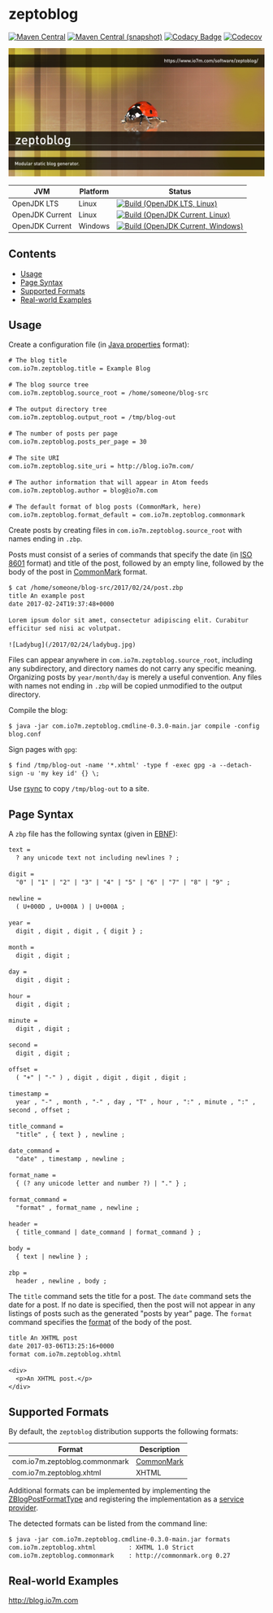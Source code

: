 zeptoblog
===

[![Maven Central](https://img.shields.io/maven-central/v/com.io7m.zeptoblog/com.io7m.zeptoblog.svg?style=flat-square)](http://search.maven.org/#search%7Cga%7C1%7Cg%3A%22com.io7m.zeptoblog%22)
[![Maven Central (snapshot)](https://img.shields.io/nexus/s/https/oss.sonatype.org/com.io7m.zeptoblog/com.io7m.zeptoblog.svg?style=flat-square)](https://oss.sonatype.org/content/repositories/snapshots/com/io7m/zeptoblog/)
[![Codacy Badge](https://img.shields.io/codacy/grade/6589f45ce9894044b13940a85aaf555c.svg?style=flat-square)](https://www.codacy.com/app/github_79/zeptoblog?utm_source=github.com&amp;utm_medium=referral&amp;utm_content=io7m/zeptoblog&amp;utm_campaign=Badge_Grade)
[![Codecov](https://img.shields.io/codecov/c/github/io7m/zeptoblog.svg?style=flat-square)](https://codecov.io/gh/io7m/zeptoblog)

![zeptoblog](./src/site/resources/zeptoblog.jpg?raw=true)

| JVM             | Platform | Status |
|-----------------|----------|--------|
| OpenJDK LTS     | Linux    | [![Build (OpenJDK LTS, Linux)](https://img.shields.io/github/workflow/status/io7m/zeptoblog/main-openjdk_lts-linux?label=build-openjdk_lts-linux)](https://github.com/io7m/zeptoblog/actions?query=workflow%3Amain-openjdk_lts-linux) |
| OpenJDK Current | Linux    | [![Build (OpenJDK Current, Linux)](https://img.shields.io/github/workflow/status/io7m/zeptoblog/main-openjdk_current-linux?label=build-openjdk_current-linux)](https://github.com/io7m/zeptoblog/actions?query=workflow%3Amain-openjdk_current-linux)
| OpenJDK Current | Windows  | [![Build (OpenJDK Current, Windows)](https://img.shields.io/github/workflow/status/io7m/zeptoblog/main-openjdk_current-windows?label=build-openjdk_current-windows)](https://github.com/io7m/zeptoblog/actions?query=workflow%3Amain-openjdk_current-windows)

## Contents

* [Usage](#usage)
* [Page Syntax](#page-syntax)
* [Supported Formats](#supported-formats)
* [Real-world Examples](#real-world-examples)

## Usage

Create a configuration file (in [Java properties](https://docs.oracle.com/javase/8/docs/api/java/util/Properties.html) format):

```
# The blog title
com.io7m.zeptoblog.title = Example Blog

# The blog source tree
com.io7m.zeptoblog.source_root = /home/someone/blog-src

# The output directory tree
com.io7m.zeptoblog.output_root = /tmp/blog-out

# The number of posts per page
com.io7m.zeptoblog.posts_per_page = 30

# The site URI
com.io7m.zeptoblog.site_uri = http://blog.io7m.com/

# The author information that will appear in Atom feeds
com.io7m.zeptoblog.author = blog@io7m.com

# The default format of blog posts (CommonMark, here)
com.io7m.zeptoblog.format_default = com.io7m.zeptoblog.commonmark
```

Create posts by creating files in `com.io7m.zeptoblog.source_root` with names ending in `.zbp`.

Posts must consist of a series of commands that specify the date
(in [ISO 8601](https://en.wikipedia.org/wiki/ISO_8601) format) and
title of the post, followed by an empty line, followed by the body
of the post in [CommonMark](http://commonmark.org/) format.

```
$ cat /home/someone/blog-src/2017/02/24/post.zbp
title An example post
date 2017-02-24T19:37:48+0000

Lorem ipsum dolor sit amet, consectetur adipiscing elit. Curabitur
efficitur sed nisi ac volutpat.

![Ladybug](/2017/02/24/ladybug.jpg)
```

Files can appear anywhere in `com.io7m.zeptoblog.source_root`,
including any subdirectory, and directory names do not carry any
specific meaning. Organizing posts by `year/month/day` is merely a
useful convention. Any files with names not ending in `.zbp` will
be copied unmodified to the output directory.

Compile the blog:

```
$ java -jar com.io7m.zeptoblog.cmdline-0.3.0-main.jar compile -config blog.conf
```

Sign pages with `gpg`:

```
$ find /tmp/blog-out -name '*.xhtml' -type f -exec gpg -a --detach-sign -u 'my key id' {} \;
```

Use [rsync](https://rsync.samba.org/) to copy `/tmp/blog-out` to a site.

## Page Syntax

A `zbp` file has the following syntax (given in [EBNF](https://en.wikipedia.org/wiki/Extended_Backus-Naur_form)):

```
text =
  ? any unicode text not including newlines ? ;

digit =
  "0" | "1" | "2" | "3" | "4" | "5" | "6" | "7" | "8" | "9" ;

newline =
  ( U+000D , U+000A ) | U+000A ;

year =
  digit , digit , digit , { digit } ;

month =
  digit , digit ;

day =
  digit , digit ;

hour =
  digit , digit ;

minute =
  digit , digit ;

second =
  digit , digit ;

offset =
  ( "+" | "-" ) , digit , digit , digit , digit ;

timestamp =
  year , "-" , month , "-" , day , "T" , hour , ":" , minute , ":" , second , offset ;

title_command =
  "title" , { text } , newline ;

date_command =
  "date" , timestamp , newline ;

format_name =
  { (? any unicode letter and number ?) | "." } ;

format_command =
  "format" , format_name , newline ;

header =
  { title_command | date_command | format_command } ;

body =
  { text | newline } ;

zbp =
  header , newline , body ;
```

The `title` command sets the title for a post.
The `date` command sets the date for a post. If no date is specified, then the post will not
appear in any listings of posts such as the generated "posts by year" page.
The `format` command specifies the [format](#supported-formats) of the body of the post.

```
title An XHTML post
date 2017-03-06T13:25:16+0000
format com.io7m.zeptoblog.xhtml

<div>
  <p>An XHTML post.</p>
</div>
```

## Supported Formats

By default, the `zeptoblog` distribution supports the following formats:

| Format                        | Description                          |
| ----------------------------- | ------------------------------------ |
| com.io7m.zeptoblog.commonmark | [CommonMark](https://commonmark.org) |
| com.io7m.zeptoblog.xhtml      | XHTML                                |

Additional formats can be implemented by implementing the [ZBlogPostFormatType](https://github.com/io7m/zeptoblog/blob/develop/com.io7m.zeptoblog.core/src/main/java/com/io7m/zeptoblog/core/ZBlogPostFormatType.java)
and registering the implementation as a [service provider](https://docs.oracle.com/javase/8/docs/api/java/util/ServiceLoader.html).

The detected formats can be listed from the command line:

```
$ java -jar com.io7m.zeptoblog.cmdline-0.3.0-main.jar formats
com.io7m.zeptoblog.xhtml         : XHTML 1.0 Strict
com.io7m.zeptoblog.commonmark    : http://commonmark.org 0.27
```

## Real-world Examples

http://blog.io7m.com
